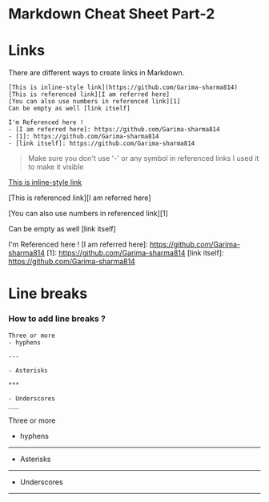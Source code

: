 # Markdown Cheat Sheet Part-2

# Links 
There are different ways to create links in Markdown.
```
[This is inline-style link](https://github.com/Garima-sharma814)
[This is referenced link][I am referred here] 
[You can also use numbers in referenced link][1]
Can be empty as well [link itself]

I'm Referenced here !
- [I am referred here]: https://github.com/Garima-sharma814
- [1]: https://github.com/Garima-sharma814
- [link itself]: https://github.com/Garima-sharma814

```
> Make sure you don't use '-' or any symbol in referenced links I used it to make it visible 

[This is inline-style link](https://github.com/Garima-sharma814)

[This is referenced link][I am referred here] 

[You can also use numbers in referenced link][1]

Can be empty as well [link itself]

I'm Referenced here !
[I am referred here]: https://github.com/Garima-sharma814
[1]: https://github.com/Garima-sharma814
[link itself]: https://github.com/Garima-sharma814

# Line breaks 
### How to add line breaks ?
```
Three or more 
- hyphens 

---

- Asterisks

*** 

- Underscores
___
```
Three or more 

- hyphens 

---

- Asterisks

*** 

- Underscores

___